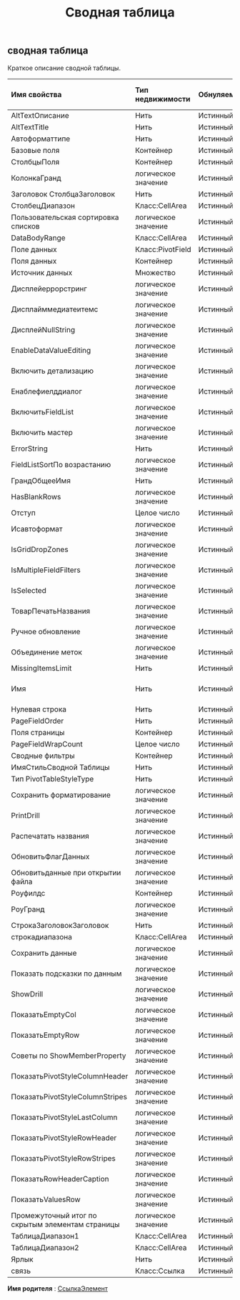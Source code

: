 ﻿---
title: Сводная таблица
second_title: Aspose.Cells Cloud Documen
type: docs
url: /ru/specification/model/pivottable/
description: "Aspose.Cells Спецификация облачной модели: сводная таблица. Легко обрабатывайте Excel и другие документы электронных таблиц с помощью таких функций, как открытие, создание, редактирование, разделение, слияние, сравнение и преобразование."
kwords: Excel, Office, электронная таблица, Cloud REST API, сводная таблица
weight: 50
---
## **сводная таблица**

 Краткое описание сводной таблицы.

| Имя свойства| Тип недвижимости| Обнуляемый| Только чтение| Значение по умолчанию| Описание|
|:- |:- |:- |:- |:- |:- |
| AltTextОписание| Нить| Истинный| ЛОЖЬ|||
| AltTextTitle| Нить| Истинный| ЛОЖЬ|||
| Автоформаттипе| Нить| Истинный| ЛОЖЬ|||
| Базовые поля| Контейнер| Истинный| ЛОЖЬ|||
| СтолбцыПоля| Контейнер| Истинный| ЛОЖЬ|||
| КолонкаГранд| логическое значение| Истинный| ЛОЖЬ|||
| Заголовок СтолбцаЗаголовок| Нить| Истинный| ЛОЖЬ|||
| СтолбецДиапазон| Класс:CellArea| Истинный| ЛОЖЬ|||
| Пользовательская сортировка списков| логическое значение| Истинный| ЛОЖЬ|||
| DataBodyRange| Класс:CellArea| Истинный| ЛОЖЬ|||
| Поле данных| Класс:PivotField| Истинный| ЛОЖЬ|||
| Поля данных| Контейнер| Истинный| ЛОЖЬ|||
| Источник данных|Множество<String> | Истинный| ЛОЖЬ|||
| Дисплейеррорстринг| логическое значение| Истинный| ЛОЖЬ|||
| Дисплайммедиатеитемс| логическое значение| Истинный| ЛОЖЬ|||
| ДисплейNullString| логическое значение| Истинный| ЛОЖЬ|||
| EnableDataValueEditing| логическое значение| Истинный| ЛОЖЬ|||
| Включить детализацию| логическое значение| Истинный| ЛОЖЬ|||
| Енаблефиелддиалог| логическое значение| Истинный| ЛОЖЬ|||
| ВключитьFieldList| логическое значение| Истинный| ЛОЖЬ|||
| Включить мастер| логическое значение| Истинный| ЛОЖЬ|||
| ErrorString| Нить| Истинный| ЛОЖЬ|||
| FieldListSortПо возрастанию| логическое значение| Истинный| ЛОЖЬ|||
| ГрандОбщееИмя| Нить| Истинный| ЛОЖЬ|||
| HasBlankRows| логическое значение| Истинный| ЛОЖЬ|||
| Отступ| Целое число| Истинный| ЛОЖЬ|||
| Исавтоформат| логическое значение| Истинный| ЛОЖЬ|||
| IsGridDropZones| логическое значение| Истинный| ЛОЖЬ|||
| IsMultipleFieldFilters| логическое значение| Истинный| ЛОЖЬ|||
| IsSelected| логическое значение| Истинный| ЛОЖЬ|||
| ТоварПечатьНазвания| логическое значение| Истинный| ЛОЖЬ|||
| Ручное обновление| логическое значение| Истинный| ЛОЖЬ|||
|Объединение меток| логическое значение| Истинный| ЛОЖЬ|||
| MissingItemsLimit| Нить| Истинный| ЛОЖЬ|||
| Имя| Нить| Истинный| ЛОЖЬ||Представляет имя сводной таблицы.|
| Нулевая строка| Нить| Истинный| ЛОЖЬ|||
| PageFieldOrder| Нить| Истинный| ЛОЖЬ|||
| Поля страницы| Контейнер| Истинный| ЛОЖЬ|||
| PageFieldWrapCount| Целое число| Истинный| ЛОЖЬ|||
| Сводные фильтры| Контейнер| Истинный| ЛОЖЬ|||
| ИмяСтильСводной Таблицы| Нить| Истинный| ЛОЖЬ|||
| Тип PivotTableStyleType| Нить| Истинный| ЛОЖЬ|||
| Сохранить форматирование| логическое значение| Истинный| ЛОЖЬ|||
| PrintDrill| логическое значение| Истинный| ЛОЖЬ|||
| Распечатать названия| логическое значение| Истинный| ЛОЖЬ|||
| ОбновитьФлагДанных| логическое значение| Истинный| ЛОЖЬ|||
| Обновитьданные при открытии файла| логическое значение| Истинный| ЛОЖЬ|||
| Роуфилдс| Контейнер| Истинный| ЛОЖЬ|||
| РоуГранд| логическое значение| Истинный| ЛОЖЬ|||
| СтрокаЗаголовокЗаголовок| Нить| Истинный| ЛОЖЬ|||
| строкадиапазона| Класс:CellArea| Истинный| ЛОЖЬ|||
| Сохранить данные| логическое значение| Истинный| ЛОЖЬ|||
| Показать подсказки по данным| логическое значение| Истинный| ЛОЖЬ|||
| ShowDrill| логическое значение| Истинный| ЛОЖЬ|||
| ПоказатьEmptyCol| логическое значение| Истинный| ЛОЖЬ|||
| ПоказатьEmptyRow| логическое значение| Истинный| ЛОЖЬ|||
| Советы по ShowMemberProperty| логическое значение| Истинный| ЛОЖЬ|||
| ПоказатьPivotStyleColumnHeader| логическое значение| Истинный| ЛОЖЬ|||
| ПоказатьPivotStyleColumnStripes| логическое значение| Истинный| ЛОЖЬ|||
| ПоказатьPivotStyleLastColumn| логическое значение| Истинный| ЛОЖЬ|||
| ПоказатьPivotStyleRowHeader| логическое значение| Истинный| ЛОЖЬ|||
| ПоказатьPivotStyleRowStripes| логическое значение| Истинный| ЛОЖЬ|||
| ПоказатьRowHeaderCaption| логическое значение| Истинный| ЛОЖЬ|||
| ПоказатьValuesRow| логическое значение| Истинный| ЛОЖЬ|||
| Промежуточный итог по скрытым элементам страницы| логическое значение| Истинный| ЛОЖЬ|||
| ТаблицаДиапазон1| Класс:CellArea| Истинный| ЛОЖЬ|||
| ТаблицаДиапазон2| Класс:CellArea| Истинный| ЛОЖЬ|||
| Ярлык| Нить| Истинный| ЛОЖЬ|||
| связь| Класс:Ссылка| Истинный| ЛОЖЬ|||

**Имя родителя** : [СсылкаЭлемент](/specification/model/linkelement)


